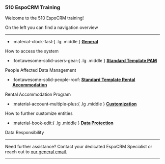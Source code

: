 ### 510 EspoCRM Training 


<!-- markdownlint-disable-next-line no-trailing-punctuation -->

Welcome to the 510 EspoCRM training!

On the left you can find a navigation overview 

---

<!-- markdownlint-disable -->
<div class="grid cards" markdown>

- :material-clock-fast:{ .lg .middle } [__General__](./general/index.md)


How to access the system
  
-  :fontawesome-solid-users-gear:{ .lg .middle } [__Standard Template PAM__](./pam/page1.md)
  
 
People Affected Data Management 


- :fontawesome-solid-people-roof: [__Standard Template Rental Accommodation__](./rental/page1.md)


Rental Accommodation Program 


-  :material-account-multiple-plus:{ .lg .middle } [__Customization__](./rental/page1.md)
  

How to further customize entities 


-  :material-book-edit:{ .lg .middle } [__Data Protection__](./protection/page1.md)


Data Responsibility


</div>

<!-- markdownlint-enable -->


---

Need further assistance? Contact your dedicated EspoCRM Specialist
or reach out to [our general email](mailto:support@510.global).

---
